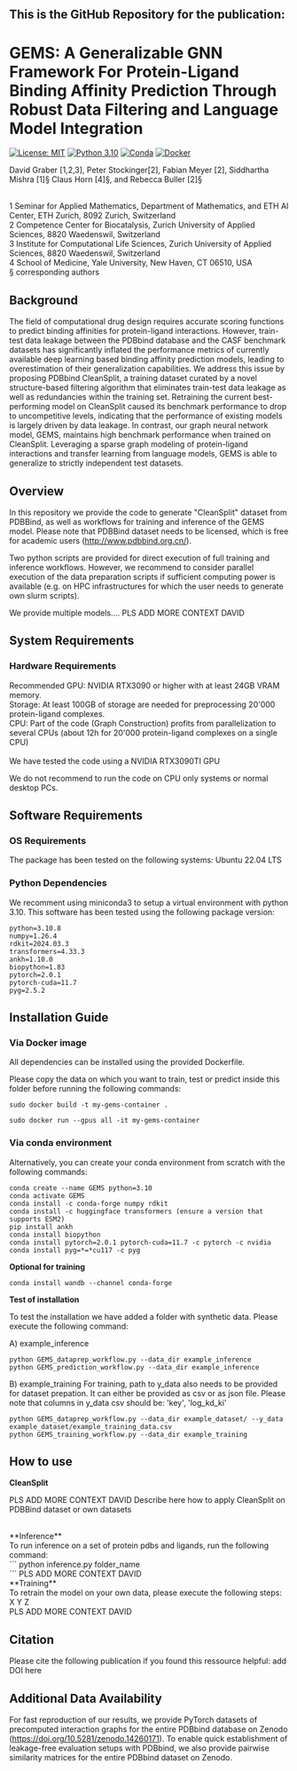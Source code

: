 ## This is the GitHub Repository for the publication: 

#  GEMS: A Generalizable GNN Framework For Protein-Ligand Binding Affinity Prediction Through Robust Data Filtering and Language Model Integration
[![License: MIT](https://img.shields.io/badge/License-MIT-yellow.svg)](https://opensource.org/licenses/MIT)
[![Python 3.10](https://img.shields.io/badge/Python-3.10-blue.svg)](https://www.python.org/downloads/release/python-310/)
[![Conda](https://img.shields.io/badge/conda-supported-green.svg)](https://docs.conda.io/)
[![Docker](https://img.shields.io/badge/docker-supported-blue.svg)](https://www.docker.com/)


David Graber [1,2,3], Peter Stockinger[2], Fabian Meyer [2], Siddhartha Mishra [1]§ Claus Horn [4]§, and Rebecca Buller [2]§

<br />
1 Seminar for Applied Mathematics, Department of Mathematics, and ETH AI Center, ETH Zurich, 8092 Zurich, Switzerland
<br />
2 Competence Center for Biocatalysis, Zurich University of Applied Sciences, 8820 Waedenswil, Switzerland
<br />
3 Institute for Computational Life Sciences, Zurich University of Applied Sciences, 8820 Waedenswil, Switzerland
<br />
4 School of Medicine, Yale University, New Haven, CT 06510, USA
<br />
§ corresponding authors


## Background
The field of computational drug design requires accurate scoring functions to predict binding affinities for protein-ligand interactions. However, train-test data leakage between the PDBbind database and the CASF benchmark datasets has significantly inflated the performance metrics of currently available deep learning based binding affinity prediction models, leading to overestimation of their generalization capabilities. We address this issue by proposing PDBbind CleanSplit, a training dataset curated by a novel structure-based filtering algorithm that eliminates train-test data leakage as well as redundancies within the training set. Retraining the current best-performing model on CleanSplit caused its benchmark performance to drop to uncompetitive levels, indicating that the performance of existing models is largely driven by data leakage. In contrast, our graph neural network model, GEMS, maintains high benchmark performance when trained on CleanSplit. Leveraging a sparse graph modeling of protein-ligand interactions and transfer learning from language models, GEMS is able to generalize to strictly independent test datasets.

## Overview

In this repository we provide the code to generate "CleanSplit" dataset from PDBBind, as well as workflows for training and inference of the GEMS model.
Please note that PDBBind dataset needs to be licensed, which is free for academic users (http://www.pdbbind.org.cn/). 

Two python scripts are provided for direct execution of full training and inference workflows. However, we recommend to consider parallel execution of the data preparation scripts if sufficient computing power is available (e.g. on HPC infrastructures for which the user needs to generate own slurm scripts).

We provide multiple models.... PLS ADD MORE CONTEXT DAVID

## System Requirements
### Hardware Requirements
Recommended GPU: NVIDIA RTX3090 or higher with at least 24GB VRAM memory. <br />
Storage: At least 100GB of storage are needed for preprocessing 20'000 protein-ligand complexes.<br />
CPU: Part of the code (Graph Construction) profits from parallelization to several CPUs (about 12h for 20'000 protein-ligand complexes on a single CPU)<br />
<br />
We have tested the code using a NVIDIA RTX3090TI GPU<br />

We do not recommend to run the code on CPU only systems or normal desktop PCs.

## Software Requirements
### OS Requirements
The package has been tested on the following systems:
Ubuntu 22.04 LTS

### Python Dependencies
We recomment using miniconda3 to setup a virtual environment with python 3.10. This software has been tested using the following package version:
```
python=3.10.8
numpy=1.26.4
rdkit=2024.03.3
transformers=4.33.3
ankh=1.10.0
biopython=1.83
pytorch=2.0.1
pytorch-cuda=11.7
pyg=2.5.2
```
## Installation Guide
### Via Docker image

All dependencies can be installed using the provided Dockerfile.

Please copy the data on which you want to train, test or predict inside this folder before running the following commands:

```
sudo docker build -t my-gems-container .

sudo docker run --gpus all -it my-gems-container
```

### Via conda environment
Alternatively, you can create your conda environment from scratch with the following commands:

```
conda create --name GEMS python=3.10
conda activate GEMS
conda install -c conda-forge numpy rdkit
conda install -c huggingface transformers (ensure a version that supports ESM2)
pip install ankh
conda install biopython
conda install pytorch=2.0.1 pytorch-cuda=11.7 -c pytorch -c nvidia
conda install pyg=*=*cu117 -c pyg
```
**Optional for training**
```
conda install wandb --channel conda-forge
```
**Test of installation**<br />

To test the installation we have added a folder with synthetic data. Please execute the following command:

A) example_inference

```
python GEMS_dataprep_workflow.py --data_dir example_inference 
python GEMS_prediction_workflow.py --data_dir example_inference 
```
B) example_training
For training, path to y_data also needs to be provided for dataset prepation. It can either be provided as csv or as json file. Please note that columns in y_data csv should be: 'key', 'log_kd_ki'
```
python GEMS_dataprep_workflow.py --data_dir example_dataset/ --y_data example_dataset/example_training_data.csv
python GEMS_training_workflow.py --data_dir example_training
```


## How to use
**CleanSplit**<br />

PLS ADD MORE CONTEXT DAVID
Describe here how to apply CleanSplit on PDBBind dataset or own datasets

<br />
**Inference**<br />
To run inference on a set of protein pdbs and ligands, run the following command:<br />
```
python inference.py folder_name<br />
```
PLS ADD MORE CONTEXT DAVID

<br />
**Training**<br />
To retrain the model on your own data, please execute the following steps:<br />
X
Y
Z
<br />
PLS ADD MORE CONTEXT DAVID

## Citation
Please cite the following publication if you found this ressource helpful:
add DOI here

## Additional Data Availability
For fast reproduction of our results, we provide PyTorch datasets of precomputed interaction graphs for the entire PDBbind database on Zenodo (https://doi.org/10.5281/zenodo.14260171). To enable quick establishment of leakage-free evaluation setups with PDBbind, we also provide pairwise similarity matrices for the entire PDBbind dataset on Zenodo.
